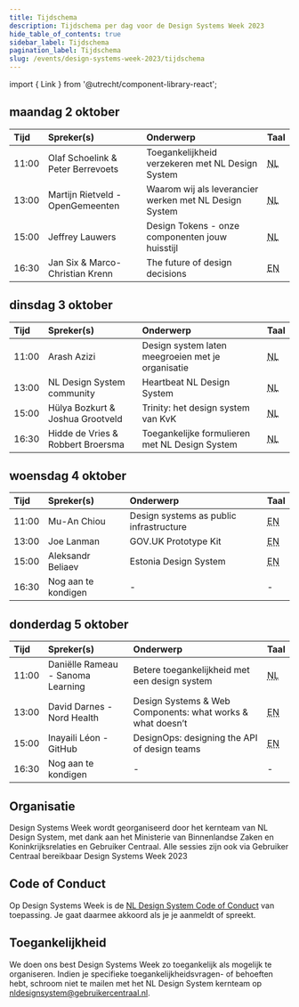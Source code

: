 ```yaml
---
title: Tijdschema
description: Tijdschema per dag voor de Design Systems Week 2023
hide_table_of_contents: true
sidebar_label: Tijdschema
pagination_label: Tijdschema
slug: /events/design-systems-week-2023/tijdschema
---
```


import { Link } from '@utrecht/component-library-react';

## maandag 2 oktober

| Tijd  | Spreker(s)                        | Onderwerp                                                                                                                                                                  | Taal                               |
| :---- | :-------------------------------- | :------------------------------------------------------------------------------------------------------------------------------------------------------------------------- | ---------------------------------- |
| 11:00 | Olaf Schoelink & Peter Berrevoets | <Link href="https://www.gebruikercentraal.nl/agenda/toegankelijkheid-verzekeren-met-nl-design-system/">Toegankelijkheid verzekeren met NL Design System</Link>             | <abbr title="Nederlands">NL</abbr> |
| 13:00 | Martijn Rietveld - OpenGemeenten  | <Link href="https://www.gebruikercentraal.nl/agenda/waarom-wij-als-leverancier-werken-met-nl-design-system/">Waarom wij als leverancier werken met NL Design System</Link> | <abbr title="Nederlands">NL</abbr> |
| 15:00 | Jeffrey Lauwers                   | <Link href="https://www.gebruikercentraal.nl/agenda/onze-componenten-jouw-huisstijl-over-design-tokens/">Design Tokens - onze componenten jouw huisstijl</Link>            | <abbr title="Nederlands">NL</abbr> |
| 16:30 | Jan Six & Marco-Christian Krenn   | <Link href="https://www.gebruikercentraal.nl/agenda/the-future-of-design-decisions/">The future of design decisions</Link>                                                 | <abbr title="Nederlands">EN</abbr> |

## dinsdag 3 oktober

| Tijd  | Spreker(s)                        | Onderwerp                                                                                                                                                        | Taal                               |
| :---- | :-------------------------------- | :--------------------------------------------------------------------------------------------------------------------------------------------------------------- | ---------------------------------- |
| 11:00 | Arash Azizi                       | <Link href="https://www.gebruikercentraal.nl/agenda/design-system-laten-meegroeien-met-je-organisatie/">Design system laten meegroeien met je organisatie</Link> | <abbr title="Nederlands">NL</abbr> |
| 13:00 | NL Design System community        | <Link href="https://www.gebruikercentraal.nl/agenda/update-heartbeat-van-het-nl-design-system-3/">Heartbeat NL Design System</Link>                              | <abbr title="Nederlands">NL</abbr> |
| 15:00 | Hülya Bozkurt & Joshua Grootveld  | <Link href="https://www.gebruikercentraal.nl/agenda/trinity-het-design-system-van-de-kvk/">Trinity: het design system van KvK</Link>                             | <abbr title="Nederlands">NL</abbr> |
| 16:30 | Hidde de Vries & Robbert Broersma | <Link href="https://www.gebruikercentraal.nl/agenda/toegankelijke-formulieren-met-nl-design-system/">Toegankelijke formulieren met NL Design System</Link>       | <abbr title="Nederlands">NL</abbr> |

## woensdag 4 oktober

| Tijd  | Spreker(s)          | Onderwerp                                                                                                                                   | Taal                            |
| :---- | :------------------ | :------------------------------------------------------------------------------------------------------------------------------------------ | ------------------------------- |
| 11:00 | Mu-An Chiou         | <Link href="https://www.gebruikercentraal.nl/agenda/design-systems-as-public-infrastructure">Design systems as public infrastructure</Link> | <abbr title="English">EN</abbr> |
| 13:00 | Joe Lanman          | <Link href="https://www.gebruikercentraal.nl/agenda/the-gov-uk-prototype-kit/">GOV.UK Prototype Kit</Link>                                  | <abbr title="English">EN</abbr> |
| 15:00 | Aleksandr Beliaev   | <Link href="https://www.gebruikercentraal.nl/agenda/estland-design-system/">Estonia Design System</Link>                                    | <abbr title="English">EN</abbr> |
| 16:30 | Nog aan te kondigen | -                                                                                                                                           | -                               |

## donderdag 5 oktober

| Tijd  | Spreker(s)                        | Onderwerp                                                                                                                                                                    | Taal                               |
| :---- | :-------------------------------- | :--------------------------------------------------------------------------------------------------------------------------------------------------------------------------- | ---------------------------------- |
| 11:00 | Daniëlle Rameau - Sanoma Learning | <Link href="https://www.gebruikercentraal.nl/agenda/betere-toegankelijkheid-met-een-design-system/">Betere toegankelijkheid met een design system</Link>                     | <abbr title="Nederlands">NL</abbr> |
| 13:00 | David Darnes - Nord Health        | <Link href="https://www.gebruikercentraal.nl/agenda/design-systems-web-components-what-works-what-doesnt/">Design Systems & Web Components: what works & what doesn’t</Link> | <abbr title="English">EN</abbr>    |
| 15:00 | Inayaili Léon - GitHub            | <Link href="https://www.gebruikercentraal.nl/agenda/designops-designing-the-api-of-design-teams/">DesignOps: designing the API of design teams</Link>                        | <abbr title="English">EN</abbr>    |
| 16:30 | Nog aan te kondigen               | -                                                                                                                                                                            | -                                  |

## Organisatie

Design Systems Week wordt georganiseerd door het kernteam van NL Design System, met dank aan het Ministerie van Binnenlandse Zaken en Koninkrijksrelaties en <Link href="https://www.gebruikercentraal.nl">Gebruiker Centraal</Link>. Alle sessies zijn ook via Gebruiker Centraal bereikbaar <Link href="https://www.gebruikercentraal.nl/design-systems-week/">Design Systems Week 2023</Link>

## Code of Conduct

Op Design Systems Week is de [NL Design System Code of Conduct](https://github.com/nl-design-system/.github/blob/main/CODE_OF_CONDUCT.nl.md) van toepassing. Je gaat daarmee akkoord als je je aanmeldt of spreekt.

## Toegankelijkheid

We doen ons best Design Systems Week zo toegankelijk als mogelijk te organiseren. Indien je specifieke toegankelijkheidsvragen- of behoeften hebt, schroom niet te mailen met het NL Design System kernteam op [nldesignsystem@gebruikercentraal.nl](mailto:nldesignsystem@gebruikercentraal.nl).
